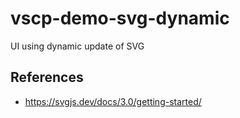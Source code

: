 # vscp-demo-svg-dynamic

UI using dynamic update of SVG


## References

  - https://svgjs.dev/docs/3.0/getting-started/
